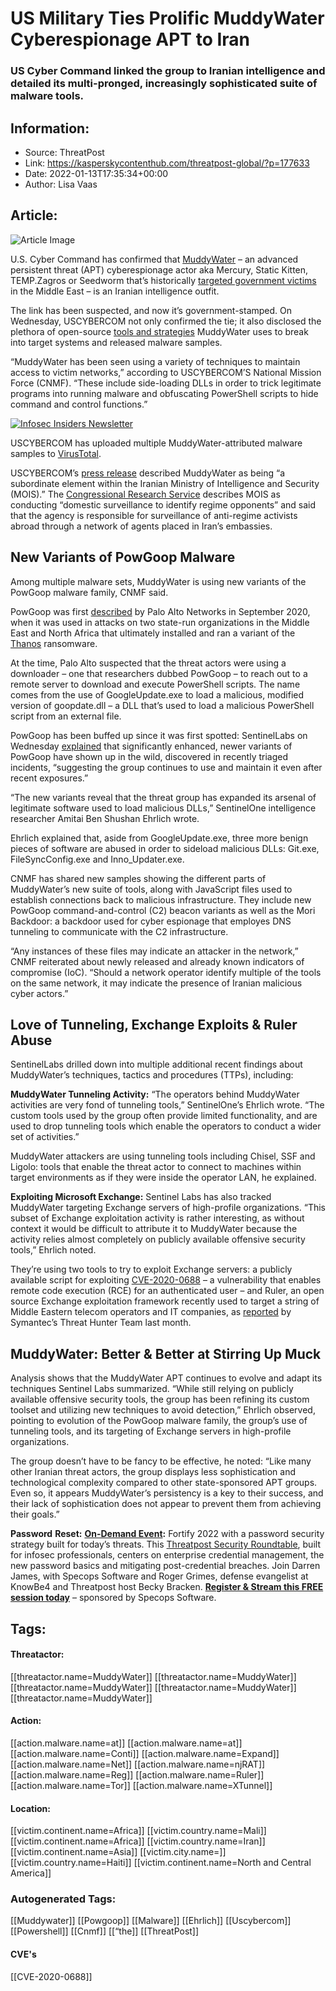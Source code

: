 # US Military Ties Prolific MuddyWater Cyberespionage APT to Iran
### US Cyber Command linked the group to Iranian intelligence and detailed its multi-pronged, increasingly sophisticated suite of malware tools.

## Information:
+ Source: ThreatPost
+ Link: https://kasperskycontenthub.com/threatpost-global/?p=177633
+ Date: 2022-01-13T17:35:34+00:00
+ Author: Lisa Vaas


## Article:
![Article Image](https://media.threatpost.com/wp-content/uploads/sites/103/2019/02/01142104/iran-apt.jpg)

U.S. Cyber Command has confirmed that [MuddyWater](https://threatpost.com/wirte-middle-eastern-governments/176688/) – an advanced persistent threat (APT) cyberespionage actor aka Mercury, Static Kitten, TEMP.Zagros or Seedworm that’s historically [targeted government victims](https://threatpost.com/muddywater-apt-custom-tools/144193/) in the Middle East – is an Iranian intelligence outfit.


The link has been suspected, and now it’s government-stamped. On Wednesday, USCYBERCOM not only confirmed the tie; it also disclosed the plethora of open-source [tools and strategies](https://www.cisa.gov/uscert/ncas/current-activity/2022/01/12/cnmf-identifies-and-discloses-malware-used-iranian-apt-muddywater) MuddyWater uses to break into target systems and released malware samples.


“MuddyWater has been seen using a variety of techniques to maintain access to victim networks,” according to USCYBERCOM’S National Mission Force (CNMF). “These include side-loading DLLs in order to trick legitimate programs into running malware and obfuscating PowerShell scripts to hide command and control functions.”


[![Infosec Insiders Newsletter](https://media.threatpost.com/wp-content/uploads/sites/103/2021/07/10165815/infosec_insiders_in_article_promo.png)](https://threatpost.com/infosec-insider-subscription-page/?utm_source=ART&utm_medium=ART&utm_campaign=InfosecInsiders_Newsletter_Promo/)


USCYBERCOM has uploaded multiple MuddyWater-attributed malware samples to [VirusTotal](https://www.virustotal.com/gui/user/CYBERCOM_Malware_Alert).




USCYBERCOM’s [press release](https://www.cybercom.mil/Media/News/Article/2897570/iranian-intel-cyber-suite-of-malware-uses-open-source-tools/) described MuddyWater as being “a subordinate element within the Iranian Ministry of Intelligence and Security (MOIS).” The [Congressional Research Service](https://crsreports.congress.gov/product/pdf/RL/RL32048) describes MOIS as conducting “domestic surveillance to identify regime opponents” and said that the agency is responsible for surveillance of anti-regime activists abroad through a network of agents placed in Iran’s embassies.


New Variants of PowGoop Malware
-------------------------------


Among multiple malware sets, MuddyWater is using new variants of the PowGoop malware family, CNMF said.


PowGoop was first [described](https://unit42.paloaltonetworks.com/thanos-ransomware/) by Palo Alto Networks in September 2020, when it was used in attacks on two state-run organizations in the Middle East and North Africa that ultimately installed and ran a variant of the [Thanos](https://threatpost.com/thanos-ransomware-weaponize-riplace-tactic/156438/) ransomware.


At the time, Palo Alto suspected that the threat actors were using a downloader – one that researchers dubbed PowGoop – to reach out to a remote server to download and execute PowerShell scripts. The name comes from the use of GoogleUpdate.exe to load a malicious, modified version of goopdate.dll – a DLL that’s used to load a malicious PowerShell script from an external file.


PowGoop has been buffed up since it was first spotted: SentinelLabs on Wednesday [explained](https://www.sentinelone.com/labs/wading-through-muddy-waters-recent-activity-of-an-iranian-state-sponsored-threat-actor/) that significantly enhanced, newer variants of PowGoop have shown up in the wild, discovered in recently triaged incidents, “suggesting the group continues to use and maintain it even after recent exposures.”


“The new variants reveal that the threat group has expanded its arsenal of legitimate software used to load malicious DLLs,” SentinelOne intelligence researcher Amitai Ben Shushan Ehrlich wrote.


Ehrlich explained that, aside from GoogleUpdate.exe, three more benign pieces of software are abused in order to sideload malicious DLLs: Git.exe, FileSyncConfig.exe and Inno\_Updater.exe.


CNMF has shared new samples showing the different parts of MuddyWater’s new suite of tools, along with JavaScript files used to establish connections back to malicious infrastructure. They include new PowGoop command-and-control (C2) beacon variants as well as the Mori Backdoor: a backdoor used for cyber espionage that employes DNS tunneling to communicate with the C2 infrastructure.


“Any instances of these files may indicate an attacker in the network,” CNMF reiterated about newly released and already known indicators of compromise (IoC). “Should a network operator identify multiple of the tools on the same network, it may indicate the presence of Iranian malicious cyber actors.”


Love of Tunneling, Exchange Exploits & Ruler Abuse
--------------------------------------------------


SentinelLabs drilled down into multiple additional recent findings about MuddyWater’s techniques, tactics and procedures (TTPs), including:


**MuddyWater Tunneling Activity:** “The operators behind MuddyWater activities are very fond of tunneling tools,” SentinelOne’s Ehrlich wrote. “The custom tools used by the group often provide limited functionality, and are used to drop tunneling tools which enable the operators to conduct a wider set of activities.”


MuddyWater attackers are using tunneling tools including Chisel, SSF and Ligolo: tools that enable the threat actor to connect to machines within target environments as if they were inside the operator LAN, he explained.


**Exploiting Microsoft Exchange:** Sentinel Labs has also tracked MuddyWater targeting Exchange servers of high-profile organizations. “This subset of Exchange exploitation activity is rather interesting, as without context it would be difficult to attribute it to MuddyWater because the activity relies almost completely on publicly available offensive security tools,” Ehrlich noted.


They’re using two tools to try to exploit Exchange servers: a publicly available script for exploiting [CVE-2020-0688](https://threatpost.com/microsoft-exchange-exploited-flaw/159669/) – a vulnerability that enables remote code execution (RCE) for an authenticated user – and Ruler, an open source Exchange exploitation framework recently used to target a string of Middle Eastern telecom operators and IT companies, as [reported](https://symantec-enterprise-blogs.security.com/blogs/threat-intelligence/espionage-campaign-telecoms-asia-middle-east) by Symantec’s Threat Hunter Team last month.


MuddyWater: Better & Better at Stirring Up Muck
-----------------------------------------------


Analysis shows that the MuddyWater APT continues to evolve and adapt its techniques Sentinel Labs summarized. “While still relying on publicly available offensive security tools, the group has been refining its custom toolset and utilizing new techniques to avoid detection,” Ehrlich observed, pointing to evolution of the PowGoop malware family, the group’s use of tunneling tools, and its targeting of Exchange servers in high-profile organizations.


The group doesn’t have to be fancy to be effective, he noted: “Like many other Iranian threat actors, the group displays less sophistication and technological complexity compared to other state-sponsored APT groups. Even so, it appears MuddyWater’s persistency is a key to their success, and their lack of sophistication does not appear to prevent them from achieving their goals.”


**Password** **Reset:** **[On-Demand Event](https://threatpost.com/webinars/password-reset-claiming-control-of-credentials-to-stop-attacks/):** Fortify 2022 with a password security strategy built for today’s threats. This [Threatpost Security Roundtable](https://threatpost.com/webinars/password-reset-claiming-control-of-credentials-to-stop-attacks/), built for infosec professionals, centers on enterprise credential management, the new password basics and mitigating post-credential breaches. Join Darren James, with Specops Software and Roger Grimes, defense evangelist at KnowBe4 and Threatpost host Becky Bracken. **[Register & Stream this FREE session today](https://threatpost.com/webinars/password-reset-claiming-control-of-credentials-to-stop-attacks/)** – sponsored by Specops Software.





## Tags:

#### Threatactor:
[[threatactor.name=MuddyWater]] [[threatactor.name=MuddyWater]] [[threatactor.name=MuddyWater]] [[threatactor.name=MuddyWater]] [[threatactor.name=MuddyWater]]

#### Action:
[[action.malware.name=at]] [[action.malware.name=at]] [[action.malware.name=Conti]] [[action.malware.name=Expand]] [[action.malware.name=Net]] [[action.malware.name=njRAT]] [[action.malware.name=Reg]] [[action.malware.name=Ruler]] [[action.malware.name=Tor]] [[action.malware.name=XTunnel]]

#### Location:
[[victim.continent.name=Africa]] [[victim.country.name=Mali]] [[victim.continent.name=Africa]] [[victim.country.name=Iran]] [[victim.continent.name=Asia]] [[victim.city.name=]] [[victim.country.name=Haiti]] [[victim.continent.name=North and Central America]]

### Autogenerated Tags:
[[Muddywater]] [[Powgoop]] [[Malware]] [[Ehrlich]] [[Uscybercom]] [[Powershell]] [[Cnmf]] [[“the]] [[ThreatPost]]
#### CVE's
[[CVE-2020-0688]]

